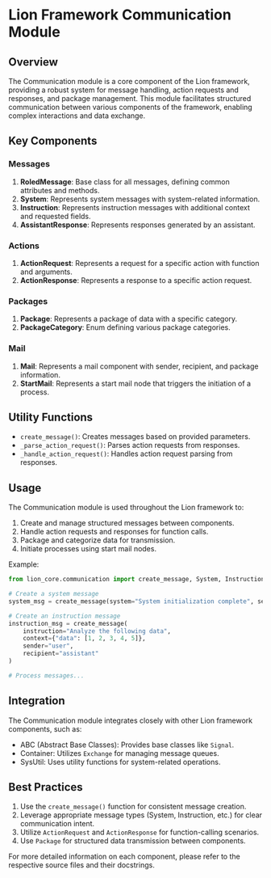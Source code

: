 # Lion Framework Communication Module

## Overview

The Communication module is a core component of the Lion framework, providing a robust system for message handling, action requests and responses, and package management. This module facilitates structured communication between various components of the framework, enabling complex interactions and data exchange.

## Key Components

### Messages

1. **RoledMessage**: Base class for all messages, defining common attributes and methods.
2. **System**: Represents system messages with system-related information.
3. **Instruction**: Represents instruction messages with additional context and requested fields.
4. **AssistantResponse**: Represents responses generated by an assistant.

### Actions

1. **ActionRequest**: Represents a request for a specific action with function and arguments.
2. **ActionResponse**: Represents a response to a specific action request.

### Packages

1. **Package**: Represents a package of data with a specific category.
2. **PackageCategory**: Enum defining various package categories.

### Mail

1. **Mail**: Represents a mail component with sender, recipient, and package information.
2. **StartMail**: Represents a start mail node that triggers the initiation of a process.

## Utility Functions

- `create_message()`: Creates messages based on provided parameters.
- `_parse_action_request()`: Parses action requests from responses.
- `_handle_action_request()`: Handles action request parsing from responses.

## Usage

The Communication module is used throughout the Lion framework to:

1. Create and manage structured messages between components.
2. Handle action requests and responses for function calls.
3. Package and categorize data for transmission.
4. Initiate processes using start mail nodes.

Example:

```python
from lion_core.communication import create_message, System, Instruction

# Create a system message
system_msg = create_message(system="System initialization complete", sender="system")

# Create an instruction message
instruction_msg = create_message(
    instruction="Analyze the following data",
    context={"data": [1, 2, 3, 4, 5]},
    sender="user",
    recipient="assistant"
)

# Process messages...
```

## Integration

The Communication module integrates closely with other Lion framework components, such as:

- ABC (Abstract Base Classes): Provides base classes like `Signal`.
- Container: Utilizes `Exchange` for managing message queues.
- SysUtil: Uses utility functions for system-related operations.

## Best Practices

1. Use the `create_message()` function for consistent message creation.
2. Leverage appropriate message types (System, Instruction, etc.) for clear communication intent.
3. Utilize `ActionRequest` and `ActionResponse` for function-calling scenarios.
4. Use `Package` for structured data transmission between components.

For more detailed information on each component, please refer to the respective source files and their docstrings.

